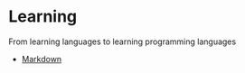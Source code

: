 # Learning
From learning languages to learning programming languages

- [Markdown](https://github.com/jonfernq/Learning/tree/main/Markdown)
